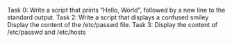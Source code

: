 Task 0: Write a script that prints “Hello, World”, followed by a new line to the standard output.
Task 2: Write a script that displays a confused smiley
Display the content of the /etc/passwd file.
Task 3: Display the content of /etc/passwd and /etc/hosts

